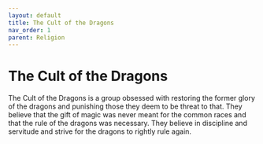 ```yaml
---
layout: default
title: The Cult of the Dragons
nav_order: 1
parent: Religion
---
```


# The Cult of the Dragons

The Cult of the Dragons is a group obsessed with restoring the former glory of the dragons and punishing those they deem to be threat to that. They believe that the gift of magic was never meant for the common races and that the rule of the dragons was necessary. They believe in discipline and servitude and strive for the dragons to rightly rule again.